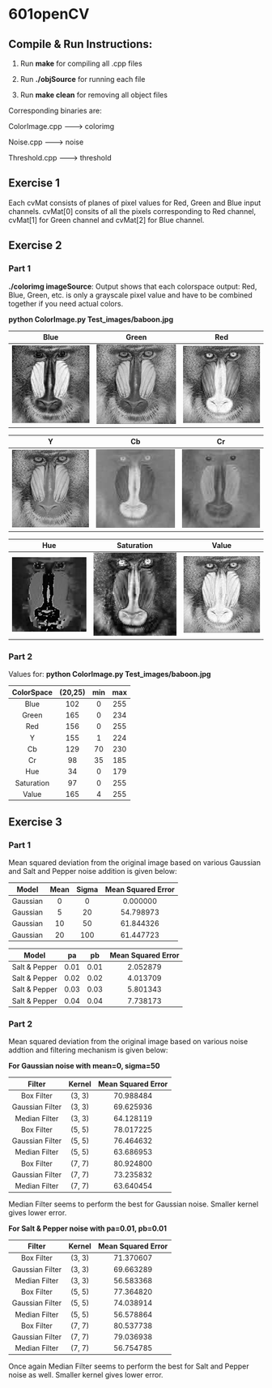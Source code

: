 # 601openCV

## Compile & Run Instructions:
1. Run **make** for compiling all .cpp files

2. Run **./objSource** for running each file

3. Run **make clean** for removing all object files


Corresponding binaries are:

ColorImage.cpp ---> colorimg 

Noise.cpp ---> noise	

Threshold.cpp ---> threshold

## Exercise 1

Each cvMat consists of planes of pixel values for Red, Green and Blue input channels. cvMat[0] consits of all the pixels corresponding to Red channel, cvMat[1] for Green channel and cvMat[2] for Blue channel.

## Exercise 2

### Part 1
**./colorimg imageSource**: Output shows that each colorspace output: Red, Blue, Green, etc. is only a grayscale pixel value and have to be combined together if you need actual colors. 

**python ColorImage.py Test_images/baboon.jpg**

| Blue 				| Green 			  	| Red 				|
|:-----------------:|:---------------------:|:-----------------:|
| ![blue](/Run_Images/Blue.png) | ![green](/Run_Images/Green.png) 	| ![red](/Run_Images/Red.png) 	|

| Y 				| Cb 			  		| Cr 				|
|:-----------------:|:---------------------:|:-----------------:|
| ![y](/Run_Images/Y.png) 		| ![cb](/Run_Images/Cb.png) 		| ![cr](/Run_Images/Cr.png) 	|

| Hue 				| Saturation 			| Value 			|
|:-----------------:|:---------------------:|:-----------------:|
| ![hue](/Run_Images/Hue.png) | ![sat](/Run_Images/Saturation.png)  | ![val](/Run_Images/Value.png) |

### Part 2

Values for: **python ColorImage.py Test_images/baboon.jpg** 

| ColorSpace 	| (20,25) 	| min 	| max 	|
|:-------------:|:---------:|:-----:|:-----:|
| Blue 			| 102 		| 0 	| 255	|
| Green 		| 165 		| 0		| 234	|
| Red 			| 156		| 0		| 255   |
| Y 			| 155		| 1 	| 224	|
| Cb 			| 129 		| 70 	| 230	|
| Cr 			| 98 		| 35 	| 185	|
| Hue 			| 34 		| 0 	| 179	|
| Saturation 	| 97 		| 0 	| 255	|
| Value 		| 165		| 4 	| 255	|

## Exercise 3

### Part 1

Mean squared deviation from the original image based on various Gaussian and Salt and Pepper noise addition is given below:

| Model 	| Mean 	| Sigma	| Mean Squared Error|
|:---------:|:-----:|:-----:|:-----------------:|
| Gaussian 	| 0 	| 0 	| 0.000000 			|
| Gaussian 	| 5 	| 20 	| 54.798973 		|
| Gaussian  | 10 	| 50 	| 61.844326 		|
| Gaussian  | 20 	| 100 	| 61.447723 		|

| Model 		| pa 	| pb 	| Mean Squared Error|
|:-------------:|:-----:|:-----:|:-----------------:|
| Salt & Pepper | 0.01 	| 0.01 	| 2.052879 			|
| Salt & Pepper | 0.02 	| 0.02 	| 4.013709 			|
| Salt & Pepper | 0.03 	| 0.03 	| 5.801343 			|
| Salt & Pepper | 0.04 	| 0.04 	| 7.738173 			|


### Part 2

Mean squared deviation from the original image based on various noise addtion and filtering mechanism is given below:

**For Gaussian noise with mean=0, sigma=50**

| Filter 			| Kernel	| Mean Squared Error	|
|:-----------------:|:---------:|:---------------------:|
| Box Filter 		| (3, 3) 	| 70.988484 			|
| Gaussian Filter 	| (3, 3) 	| 69.625936 			|
| Median Filter 	| (3, 3) 	| 64.128119 			|
| Box Filter 		| (5, 5) 	| 78.017225 			|
| Gaussian Filter 	| (5, 5) 	| 76.464632 			|
| Median Filter 	| (5, 5) 	| 63.686953 			|
| Box Filter 		| (7, 7) 	| 80.924800 			|
| Gaussian Filter 	| (7, 7) 	| 73.235832 			|
| Median Filter 	| (7, 7) 	| 63.640454 			|

Median Filter seems to perform the best for Gaussian noise. Smaller kernel gives lower error.

**For Salt & Pepper noise with pa=0.01, pb=0.01**

| Filter 			| Kernel	 | Mean Squared Error	|
|:-----------------:|:----------:|:--------------------:|
| Box Filter 		| (3, 3) 	 | 71.370607 			|
| Gaussian Filter 	| (3, 3) 	 | 69.663289 			|
| Median Filter 	| (3, 3) 	 | 56.583368 			|
| Box Filter 		| (5, 5) 	 | 77.364820 			|
| Gaussian Filter 	| (5, 5) 	 | 74.038914 			|
| Median Filter 	| (5, 5) 	 | 56.578864 			|
| Box Filter 		| (7, 7) 	 | 80.537738 			|
| Gaussian Filter 	| (7, 7) 	 | 79.036938 			|
| Median Filter 	| (7, 7) 	 | 56.754785 			|

Once again Median Filter seems to perform the best for Salt and Pepper noise as well. Smaller kernel gives lower error.


